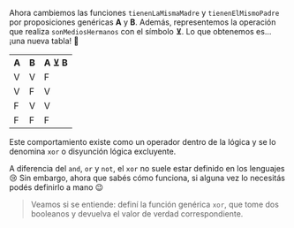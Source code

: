 Ahora cambiemos las funciones `tienenLaMismaMadre` y `tienenElMismoPadre` por proposiciones genéricas **A** y **B**. Además, representemos la operación que realiza `sonMediosHermanos` con el símbolo **⊻**. Lo que obtenemos es... ¡una nueva tabla! :tada:

<table class="table table-striped table-bordered table-condensed text-center">
  <tr>
    <th class ="text-center">A</th>
    <th class ="text-center">B</th>
    <th class ="text-center">A ⊻ B</th>
  </tr>
  <tr>
    <td>V</td>
    <td>V</td>
    <td>F</td>
  </tr>
  <tr>
    <td>V</td>
    <td>F</td>
    <td>V</td>
  </tr>
  <tr>
    <td>F</td>
    <td>V</td>
    <td>V</td>
  </tr>
  <tr>
    <td>F</td>
    <td>F</td>
    <td>F</td>
  </tr>
</table>

Este comportamiento existe como un operador dentro de la lógica y se lo denomina `xor` o disyunción lógica excluyente.
 
A diferencia del `and`, `or` y `not`, el `xor` no suele estar definido en los lenguajes :cry: Sin embargo, ahora que sabés cómo funciona, si alguna vez lo necesitás podés definirlo a mano :wink:

> Veamos si se entiende: definí la función genérica `xor`, que tome dos booleanos y devuelva el valor de verdad correspondiente.
